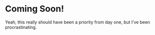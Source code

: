 # Coming Soon!
Yeah, this really should have been a priority from day one, but I've been
procrastinating.
